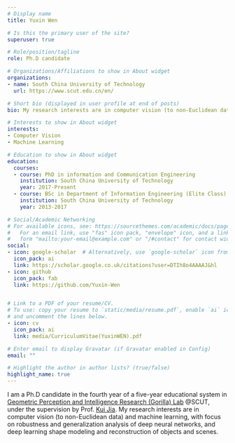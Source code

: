 ```yaml
---
# Display name
title: Yuxin Wen

# Is this the primary user of the site?
superuser: true

# Role/position/tagline
role: Ph.D candidate

# Organizations/Affiliations to show in About widget
organizations:
- name: South China University of Technology
  url: https://www.scut.edu.cn/en/

# Short bio (displayed in user profile at end of posts)
bio: My research interests are in computer vision (to non-Euclidean data) and machine learning, with focus on robustness and generalization analysis of deep neural networks, and deep learning shape modeling and reconstruction of objects and scenes.

# Interests to show in About widget
interests:
- Computer Vision
- Machine Learning

# Education to show in About widget
education:
  courses:
  - course: PhD in information and Communication Engineering
    institution: South China University of Technology
    year: 2017-Present
  - course: BSc in Department of Information Engineering (Elite Class)
    institution: South China University of Technology
    year: 2013-2017

# Social/Academic Networking
# For available icons, see: https://sourcethemes.com/academic/docs/page-builder/#icons
#   For an email link, use "fas" icon pack, "envelope" icon, and a link in the
#   form "mailto:your-email@example.com" or "/#contact" for contact widget.
social:
- icon: google-scholar  # Alternatively, use `google-scholar` icon from `ai` icon pack
  icon_pack: ai
  link: https://scholar.google.co.uk/citations?user=DTIh8o4AAAAJ&hl
- icon: github
  icon_pack: fab
  link: https://github.com/Yuxin-Wen


# Link to a PDF of your resume/CV.
# To use: copy your resume to `static/media/resume.pdf`, enable `ai` icons in `params.toml`, 
# and uncomment the lines below.
- icon: cv
  icon_pack: ai
  link: media/CurriculumVitae(YuxinWEN).pdf

# Enter email to display Gravatar (if Gravatar enabled in Config)
email: ""

# Highlight the author in author lists? (true/false)
highlight_name: true
---
```


I am a Ph.D candidate in the fourth year of a five-year educational system in [Geometric Perception and Intelligence Research (Gorilla) Lab](https://scut-gpi.cn) @SCUT, under the supervision by Prof. [Kui Jia](http://kuijia.site). My research interests are in computer vision (to non-Euclidean data) and machine learning, with focus on robustness and generalization analysis of deep neural networks, and deep learning shape modeling and reconstruction of objects and scenes.

<!-- {{< icon name="download" pack="fas" >}} Download my {{< staticref "media/demo_resume.pdf" "newtab" >}}resumé{{< /staticref >}}. -->
